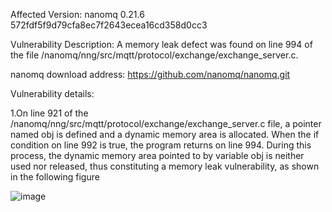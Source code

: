 Affected Version:
nanomq 0.21.6 572fdf5f9d79cfa8ec7f2643ecea16cd358d0cc3

Vulnerability Description:
A memory leak defect was found on line 994 of the file /nanomq/nng/src/mqtt/protocol/exchange/exchange_server.c.

nanomq download address:
https://github.com/nanomq/nanomq.git

Vulnerability details:

1.On line 921 of the /nanomq/nng/src/mqtt/protocol/exchange/exchange_server.c file, a pointer named obj is defined and a dynamic memory area is allocated. When the if condition on line 992 is true, the program returns on line 994. During this process, the dynamic memory area pointed to by variable obj is neither used nor released, thus constituting a memory leak vulnerability, as shown in the following figure

![image](https://github.com/LuMingYinDetect/nanomq_defects/blob/main/nanomq_7.png)
